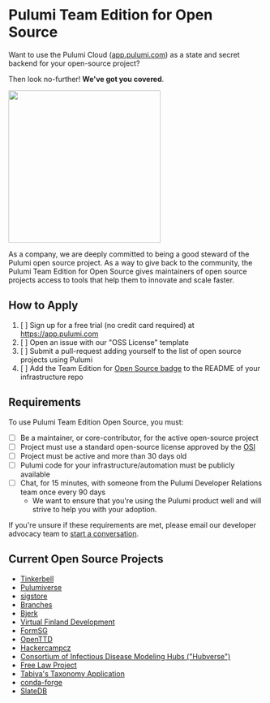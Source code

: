 # Pulumi Team Edition for Open Source

Want to use the Pulumi Cloud ([app.pulumi.com](https://app.pulumi.com/)) as a state and secret backend for your open-source project?

Then look no-further! **We've got you covered**.

<img src="https://www.pulumi.com/images/pricing/team-oss.svg" width="300">

As a company, we are deeply committed to being a good steward of the Pulumi open source project. As a way to give back to the community, the Pulumi Team Edition for Open Source gives maintainers of open source projects access to tools that help them to innovate and scale faster.


## How to Apply

1. [ ] Sign up for a free trial (no credit card required) at https://app.pulumi.com
2. [ ] Open an issue with our "OSS License" template
3. [ ] Submit a pull-request adding yourself to the list of open source projects using Pulumi
4. [ ] Add the Team Edition for [Open Source badge](https://www.pulumi.com/images/pricing/team-oss.svg) to the README of your infrastructure repo

## Requirements

To use Pulumi Team Edition Open Source, you must:

- [ ] Be a maintainer, or core-contributor, for the active open-source project
- [ ] Project must use a standard open-source license approved by the [OSI](https://opensource.org/licenses)
- [ ] Project must be active and more than 30 days old
- [ ] Pulumi code for your infrastructure/automation must be publicly available
- [ ] Chat, for 15 minutes, with someone from the Pulumi Developer Relations team once every 90 days
  - We want to ensure that you're using the Pulumi product well and will strive to help you with your adoption.

If you're unsure if these requirements are met, please email our developer advocacy team to [start a conversation](mailto:da@pulumi.com).

## Current Open Source Projects

- [Tinkerbell](https://github.com/tinkerbell/infrastructure)
- [Pulumiverse](https://github.com/pulumiverse/infra)
- [sigstore](https://github.com/sigstore/github-sync)
- [Branches](https://github.com/getbranches/conf)
- [Bjerk](https://github.com/bjerkio/infra-core)
- [Virtual Finland Development](https://github.com/Virtual-Finland-Development/infrastructure)
- [FormSG](https://github.com/opengovsg/formsg-infra)
- [OpenTTD](https://github.com/OpenTTD/infra)
- [Hackercampcz](https://github.com/hackercampcz/core)
- [Consortium of Infectious Disease Modeling Hubs ("Hubverse")](https://github.com/Infectious-Disease-Modeling-Hubs/hubverse-infrastructure)
- [Free Law Project](https://github.com/freelawproject/)
- [Tabiya's Taxonomy Application](https://github.com/tabiya-tech/taxonomy-model-application/tree/main/iac)
- [conda-forge](https://github.com/conda-forge/infrastructure)  
- [SlateDB](https://github.com/slatedb/slatedb-pulumi)
